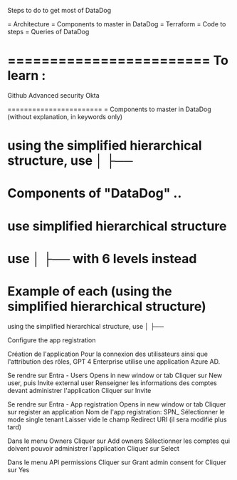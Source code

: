 Steps to do to get most of DataDog 

= Architecture 
= Components to master in DataDog 
= Terraform 
= Code to steps 
= Queries of DataDog 

========================
To learn : 
= 
Github Advanced security
Okta

=======================
= Components to master in DataDog (without explanation, in keywords only)

using the simplified  hierarchical structure, use │   ├── 
=======================
Components of "DataDog" ..
=======================
use simplified hierarchical structure
=======================
use │   ├──  with 6 levels
instead 
=======================
Example of each (using the simplified hierarchical structure)
=======================
using the simplified  hierarchical structure, use │   ├── 

Configure the app registration


Création de l'application
Pour la connexion des utilisateurs ainsi que l'attribution des rôles, GPT 4 Enterprise utilise une application Azure AD.

Se rendre sur Entra - Users Opens in new window or tab
Cliquer sur New user, puis Invite external user
Renseigner les informations des comptes devant administrer l'application
Cliquer sur Invite

Se rendre sur Entra - App registration Opens in new window or tab
Cliquer sur register an application
Nom de l'app registration: SPN_<application>
Sélectionner le mode single tenant
Laisser vide le champ Redirect URI (il sera modifié plus tard)

Dans le menu Owners
Cliquer sur Add owners
Sélectionner les comptes qui doivent pouvoir administrer l'application
Cliquer sur Select

Dans le menu API permissions
Cliquer sur Grant admin consent for <tenant>
Cliquer sur Yes
